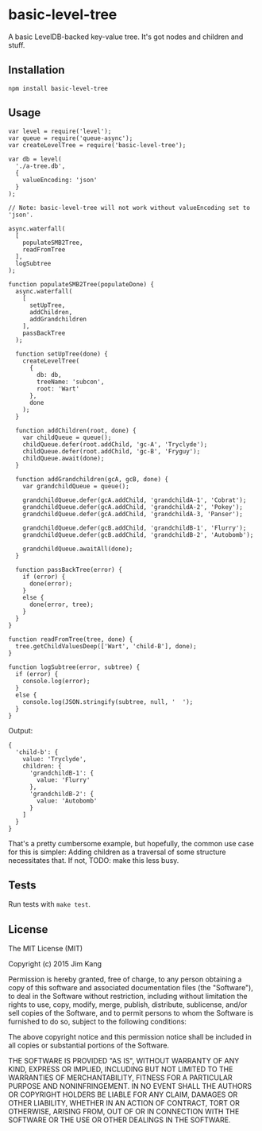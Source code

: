 basic-level-tree
================

A basic LevelDB-backed key-value tree. It's got nodes and children and stuff.

Installation
------------

    npm install basic-level-tree

Usage
-----

    var level = require('level');
    var queue = require('queue-async');
    var createLevelTree = require('basic-level-tree');

    var db = level(
      './a-tree.db',
      {
        valueEncoding: 'json'
      }
    );

    // Note: basic-level-tree will not work without valueEncoding set to 'json'.

    async.waterfall(
      [
        populateSMB2Tree,
        readFromTree
      ],
      logSubtree
    );

    function populateSMB2Tree(populateDone) {
      async.waterfall(
        [
          setUpTree,
          addChildren,
          addGrandchildren
        ],
        passBackTree
      );

      function setUpTree(done) {
        createLevelTree(
          {
            db: db,
            treeName: 'subcon',
            root: 'Wart'
          },
          done
        );
      }

      function addChildren(root, done) {
        var childQueue = queue();
        childQueue.defer(root.addChild, 'gc-A', 'Tryclyde');
        childQueue.defer(root.addChild, 'gc-B', 'Fryguy');
        childQueue.await(done);
      }

      function addGrandchildren(gcA, gcB, done) {
        var grandchildQueue = queue();

        grandchildQueue.defer(gcA.addChild, 'grandchildA-1', 'Cobrat');
        grandchildQueue.defer(gcA.addChild, 'grandchildA-2', 'Pokey');
        grandchildQueue.defer(gcA.addChild, 'grandchildA-3, 'Panser');

        grandchildQueue.defer(gcB.addChild, 'grandchildB-1', 'Flurry');
        grandchildQueue.defer(gcB.addChild, 'grandchildB-2', 'Autobomb');

        grandchildQueue.awaitAll(done);
      }

      function passBackTree(error) {
        if (error) {
          done(error);
        }
        else {
          done(error, tree);
        }
      }
    }

    function readFromTree(tree, done) {
      tree.getChildValuesDeep(['Wart', 'child-B'], done);      
    }

    function logSubtree(error, subtree) {
      if (error) {
        console.log(error);
      }
      else {
        console.log(JSON.stringify(subtree, null, '  ');
      }
    }

Output:

    {
      'child-b': {
        value: 'Tryclyde',
        children: {
          'grandchildB-1': {
            value: 'Flurry'
          },
          'grandchildB-2': {
            value: 'Autobomb'
          }
        ]
      }
    }

That's a pretty cumbersome example, but hopefully, the common use case for this is simpler: Adding children as a traversal of some structure necessitates that. If not, TODO: make this less busy.

Tests
-----

Run tests with `make test`.

License
-------

The MIT License (MIT)

Copyright (c) 2015 Jim Kang

Permission is hereby granted, free of charge, to any person obtaining a copy
of this software and associated documentation files (the "Software"), to deal
in the Software without restriction, including without limitation the rights
to use, copy, modify, merge, publish, distribute, sublicense, and/or sell
copies of the Software, and to permit persons to whom the Software is
furnished to do so, subject to the following conditions:

The above copyright notice and this permission notice shall be included in
all copies or substantial portions of the Software.

THE SOFTWARE IS PROVIDED "AS IS", WITHOUT WARRANTY OF ANY KIND, EXPRESS OR
IMPLIED, INCLUDING BUT NOT LIMITED TO THE WARRANTIES OF MERCHANTABILITY,
FITNESS FOR A PARTICULAR PURPOSE AND NONINFRINGEMENT. IN NO EVENT SHALL THE
AUTHORS OR COPYRIGHT HOLDERS BE LIABLE FOR ANY CLAIM, DAMAGES OR OTHER
LIABILITY, WHETHER IN AN ACTION OF CONTRACT, TORT OR OTHERWISE, ARISING FROM,
OUT OF OR IN CONNECTION WITH THE SOFTWARE OR THE USE OR OTHER DEALINGS IN
THE SOFTWARE.
